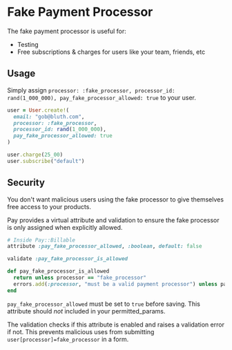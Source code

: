 # Fake Payment Processor

The fake payment processor is useful for:

* Testing
* Free subscriptions & charges for users like your team, friends, etc

## Usage

Simply assign `processor: :fake_processor, processor_id: rand(1_000_000), pay_fake_processor_allowed: true` to your user.

```ruby
user = User.create!(
  email: "gob@bluth.com",
  processor: :fake_processor,
  processor_id: rand(1_000_000),
  pay_fake_processor_allowed: true
)

user.charge(25_00)
user.subscribe("default")
```

## Security

You don't want malicious users using the fake processor to give themselves free access to your products.

Pay provides a virtual attribute and validation to ensure the fake processor is only assigned when explicitly allowed.

```ruby
# Inside Pay::Billable
attribute :pay_fake_processor_allowed, :boolean, default: false

validate :pay_fake_processor_is_allowed

def pay_fake_processor_is_allowed
  return unless processor == "fake_processor"
  errors.add(:processor, "must be a valid payment processor") unless pay_fake_processor_allowed?
end
```

`pay_fake_processor_allowed` must be set to `true` before saving. This attribute should *not* included in your permitted_params.

The validation checks if this attribute is enabled and raises a validation error if not. This prevents malicious uses from submitting `user[processor]=fake_processor` in a form.
